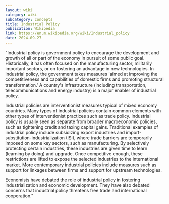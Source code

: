 ```yaml
---
layout: wiki
category: wiki
subcategory: concepts
title: Industrial Policy
publication: Wikipedia
link: https://en.m.wikipedia.org/wiki/Industrial_policy
date: 2024-09-27
---
```


"Industrial policy is government policy to encourage the development and growth of all or part of the economy in pursuit of some public goal. Historically, it has often focused on the manufacturing sector, militarily important sectors, or on fostering an advantage in new technologies. In industrial policy, the government takes measures 'aimed at improving the competitiveness and capabilities of domestic firms and promoting structural transformation.' A country's infrastructure (including transportation, telecommunications and energy industry) is a major enabler of industrial policy.

Industrial policies are interventionist measures typical of mixed economy countries. Many types of industrial policies contain common elements with other types of interventionist practices such as trade policy. Industrial policy is usually seen as separate from broader macroeconomic policies, such as tightening credit and taxing capital gains. Traditional examples of industrial policy include subsidizing export industries and import-substitution-industrialization (ISI), where trade barriers are temporarily imposed on some key sectors, such as manufacturing. By selectively protecting certain industries, these industries are given time to learn (learning by doing) and upgrade. Once competitive enough, these restrictions are lifted to expose the selected industries to the international market. More contemporary industrial policies include measures such as support for linkages between firms and support for upstream technologies.

Economists have debated the role of industrial policy in fostering industrialization and economic development. They have also debated concerns that industrial policy threatens free trade and international cooperation."
